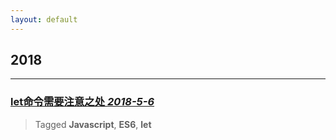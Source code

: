 ```yaml
---
layout: default
---
```


## 2018

* * *

### [let命令需要注意之处 _2018-5-6_ ](./let-point.html)

> Tagged **Javascript**, **ES6**, **let**


